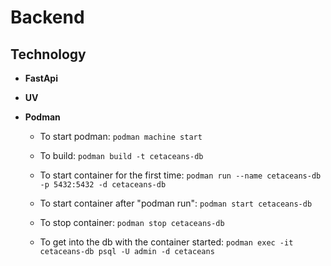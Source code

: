 # Backend

## Technology

- **FastApi**
- **UV**
- **Podman**
    
    - To start podman: 
        ```podman machine start```

    - To build: ```podman build -t cetaceans-db```

    - To start container for the first time: ```podman run --name cetaceans-db -p 5432:5432 -d cetaceans-db```

    - To start container after "podman run": ```podman start cetaceans-db```

    - To stop container: ```podman stop cetaceans-db```

    - To get into the db with the container started: ```podman exec -it cetaceans-db psql -U admin -d cetaceans```

